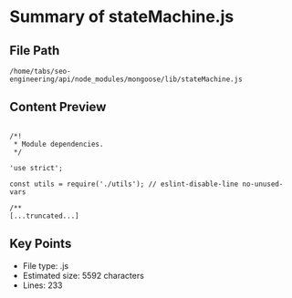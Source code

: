 # Summary of stateMachine.js
  
## File Path
`/home/tabs/seo-engineering/api/node_modules/mongoose/lib/stateMachine.js`

## Content Preview
```

/*!
 * Module dependencies.
 */

'use strict';

const utils = require('./utils'); // eslint-disable-line no-unused-vars

/**
[...truncated...]
```

## Key Points
- File type: .js
- Estimated size: 5592 characters
- Lines: 233
